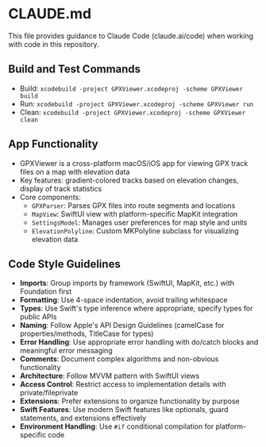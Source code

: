 # CLAUDE.md

This file provides guidance to Claude Code (claude.ai/code) when working with code in this repository.

## Build and Test Commands
- Build: `xcodebuild -project GPXViewer.xcodeproj -scheme GPXViewer build`
- Run: `xcodebuild -project GPXViewer.xcodeproj -scheme GPXViewer run`
- Clean: `xcodebuild -project GPXViewer.xcodeproj -scheme GPXViewer clean`

## App Functionality
- GPXViewer is a cross-platform macOS/iOS app for viewing GPX track files on a map with elevation data
- Key features: gradient-colored tracks based on elevation changes, display of track statistics
- Core components:
  - `GPXParser`: Parses GPX files into route segments and locations
  - `MapView`: SwiftUI view with platform-specific MapKit integration
  - `SettingsModel`: Manages user preferences for map style and units
  - `ElevationPolyline`: Custom MKPolyline subclass for visualizing elevation data

## Code Style Guidelines
- **Imports**: Group imports by framework (SwiftUI, MapKit, etc.) with Foundation first
- **Formatting**: Use 4-space indentation, avoid trailing whitespace
- **Types**: Use Swift's type inference where appropriate, specify types for public APIs
- **Naming**: Follow Apple's API Design Guidelines (camelCase for properties/methods, TitleCase for types)
- **Error Handling**: Use appropriate error handling with do/catch blocks and meaningful error messaging
- **Comments**: Document complex algorithms and non-obvious functionality
- **Architecture**: Follow MVVM pattern with SwiftUI views
- **Access Control**: Restrict access to implementation details with private/fileprivate
- **Extensions**: Prefer extensions to organize functionality by purpose
- **Swift Features**: Use modern Swift features like optionals, guard statements, and extensions effectively
- **Environment Handling**: Use `#if` conditional compilation for platform-specific code